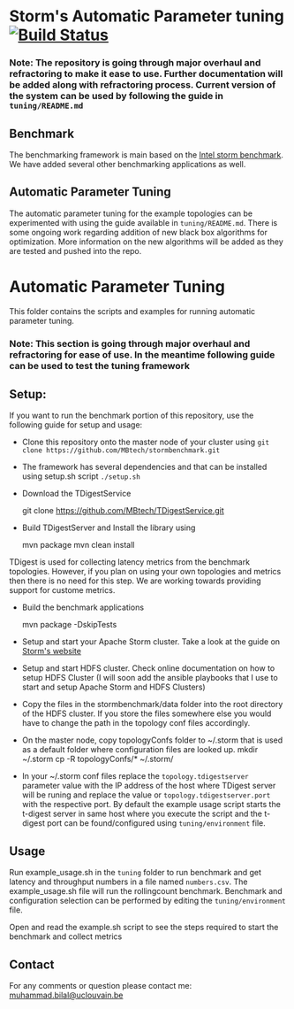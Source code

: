 # Storm's Automatic Parameter tuning [![Build Status](https://travis-ci.org/intel-hadoop/storm-benchmark.svg?branch=master)](https://travis-ci.org/intel-hadoop/storm-benchmark?branch=master)

### Note: The repository is going through major overhaul and refractoring to make it ease to use. Further documentation will be added along with refractoring process. Current version of the system can be used by following the guide in `tuning/README.md`

## Benchmark
The benchmarking framework is main based on the [Intel storm benchmark](https://github.com/intel-hadoop/storm-benchmark). We have added several other benchmarking applications as well.

## Automatic Parameter Tuning
The automatic parameter tuning for the example topologies can be experimented with using the guide available in `tuning/README.md`.
There is some ongoing work regarding addition of new black box algorithms for optimization. More information on the new algorithms will be added as they are tested and pushed into the repo.

# Automatic Parameter Tuning
This folder contains the scripts and examples for running automatic parameter tuning.

### Note: This section is going through major overhaul and refractoring for ease of use. In the meantime following guide can be used to test the tuning framework

## Setup:
If you want to run the benchmark portion of this repository, use the following guide for setup and usage:

- Clone this repository onto the master node of your cluster using ```git clone https://github.com/MBtech/stormbenchmark.git```

- The framework has several dependencies and that can be installed using setup.sh script
`./setup.sh`

- Download the TDigestService

    git clone https://github.com/MBtech/TDigestService.git

- Build TDigestServer and Install the library using

    mvn package
    mvn clean install

TDigest is used for collecting latency metrics from the benchmark topologies. However, if you plan on using your own topologies and metrics then there is no need for this step. We are working towards providing support for custome metrics.

- Build the benchmark applications

    mvn package -DskipTests

- Setup and start your Apache Storm cluster. Take a look at the guide on [Storm's website](http://storm.apache.org/releases/1.0.3/Setting-up-a-Storm-cluster.html)

- Setup and start HDFS cluster. Check online documentation on how to setup HDFS Cluster (I will soon add the ansible playbooks that I use to start and setup Apache Storm and HDFS Clusters)

- Copy the files in the stormbenchmark/data folder into the root directory of the HDFS cluster. If you store the files somewhere else you would have to change the path in the topology conf files accordingly.

- On the master node, copy topologyConfs folder to ~/.storm that is used as a default folder where configuration files are looked up.
    mkdir ~/.storm
    cp -R topologyConfs/* ~/.storm/

- In your ~/.storm conf files replace the ```topology.tdigestserver``` parameter value with the IP address of the host where TDigest server will be runing and replace the value or ```topology.tdigestserver.port``` with the respective port. By default the example usage script starts the t-digest server in same host where you execute the script and the t-digest port can be found/configured using ```tuning/environment``` file.

## Usage
Run example_usage.sh in the ```tuning``` folder to run benchmark and get latency and throughput numbers in a file named ```numbers.csv```. The example_usage.sh file will run the rollingcount benchmark. Benchmark and configuration selection can be performed by editing the ```tuning/environment``` file.

Open and read the example.sh script to see the steps required to start the benchmark and collect metrics

## Contact
For any comments or question please contact me:
muhammad.bilal@uclouvain.be
